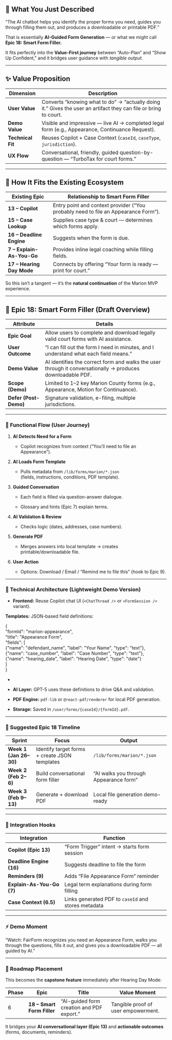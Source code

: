 ## **🧠 What You Just Described**

“The AI chatbot helps you identify the proper forms you need, guides you through filling them out, and produces a downloadable or printable PDF.”

That is essentially **AI-Guided Form Generation** — or what we might call **Epic 18: Smart Form Filler.**

It fits perfectly into the **Value-First journey** between “Auto-Plan” and “Show Up Confident,” and it bridges user guidance with *tangible output.*

---

## **✨ Value Proposition**

| Dimension | Description |
| ----- | ----- |
| **User Value** | Converts “knowing what to do” → “actually doing it.” Gives the user an artifact they can file or bring to court. |
| **Demo Value** | Visible and impressive — live AI → completed legal form (e.g., Appearance, Continuance Request). |
| **Technical Fit** | Reuses Copilot \+ Case Context (`caseId`, `caseType`, `jurisdiction`). |
| **UX Flow** | Conversational, friendly, guided question-by-question — “TurboTax for court forms.” |

---

## **🧩 How It Fits the Existing Ecosystem**

| Existing Epic | Relationship to Smart Form Filler |
| ----- | ----- |
| **13 – Copilot** | Entry point and context provider (“You probably need to file an Appearance Form”). |
| **15 – Case Lookup** | Supplies case type & court — determines which forms apply. |
| **16 – Deadline Engine** | Suggests when the form is due. |
| **7 – Explain-As-You-Go** | Provides inline legal coaching while filling fields. |
| **17 – Hearing Day Mode** | Connects by offering “Your form is ready — print for court.” |

So this isn’t a tangent — it’s the **natural continuation** of the Marion MVP experience.

---

## **🧱 Epic 18: Smart Form Filler (Draft Overview)**

| Attribute | Details |
| ----- | ----- |
| **Epic Goal** | Allow users to complete and download legally valid court forms with AI assistance. |
| **User Outcome** | “I can fill out the form I need in minutes, and I understand what each field means.” |
| **Demo Value** | AI identifies the correct form and walks the user through it conversationally → produces downloadable PDF. |
| **Scope (Demo)** | Limited to 1–2 key Marion County forms (e.g., Appearance, Motion for Continuance). |
| **Defer (Post-Demo)** | Signature validation, e-filing, multiple jurisdictions. |

---

### **🔧 Functional Flow (User Journey)**

1. **AI Detects Need for a Form**

   * Copilot recognizes from context (“You’ll need to file an Appearance”).

2. **AI Loads Form Template**

   * Pulls metadata from `/lib/forms/marion/*.json`  
      (fields, instructions, conditions, PDF template).

3. **Guided Conversation**

   * Each field is filled via question-answer dialogue.

   * Glossary and hints (Epic 7\) explain terms.

4. **AI Validation & Review**

   * Checks logic (dates, addresses, case numbers).

5. **Generate PDF**

   * Merges answers into local template → creates printable/downloadable file.

6. **User Action**

   * Options: Download / Email / “Remind me to file this” (hook to Epic 9).

---

### **🧩 Technical Architecture (Lightweight Demo Version)**

* **Frontend:** Reuse Copilot chat UI (`<ChatThread />` or `<FormSession />` variant).

**Templates:** JSON-based field definitions:

 {  
  "formId": "marion-appearance",  
  "title": "Appearance Form",  
  "fields": \[  
    {"name": "defendant\_name", "label": "Your Name", "type": "text"},  
    {"name": "case\_number", "label": "Case Number", "type": "text"},  
    {"name": "hearing\_date", "label": "Hearing Date", "type": "date"}  
  \]  
}

*   
* **AI Layer:** GPT-5 uses these definitions to drive Q\&A and validation.

* **PDF Engine:** `pdf-lib` or `@react-pdf/renderer` for local PDF generation.

* **Storage:** Saved in `/user/forms/{caseId}/{formId}.pdf`.

---

### **🧩 Suggested Epic 18 Timeline**

| Sprint | Focus | Output |
| ----- | ----- | ----- |
| **Week 1 (Jan 26–30)** | Identify target forms \+ create JSON templates | `/lib/forms/marion/*.json` |
| **Week 2 (Feb 2–6)** | Build conversational form filler | “AI walks you through Appearance form” |
| **Week 3 (Feb 9–13)** | Generate \+ download PDF | Local file generation demo-ready |

---

### **🔗 Integration Hooks**

| Integration | Function |
| ----- | ----- |
| **Copilot (Epic 13\)** | “Form Trigger” intent → starts form session |
| **Deadline Engine (16)** | Suggests deadline to file the form |
| **Reminders (9)** | Adds “File Appearance Form” reminder |
| **Explain-As-You-Go (7)** | Legal term explanations during form filling |
| **Case Context (6.5)** | Links generated PDF to `caseId` and stores metadata |

---

### **⚡ Demo Moment**

“Watch: FairForm recognizes you need an Appearance Form, walks you through the questions, fills it out, and gives you a downloadable PDF — all guided by AI.”

---

### **🧭 Roadmap Placement**

This becomes the **capstone feature** immediately after Hearing Day Mode:

| Phase | Epic | Title | Value Moment |
| ----- | ----- | ----- | ----- |
| 6 | **18 – Smart Form Filler** | “AI-guided form creation and PDF export.” | Tangible proof of user empowerment. |

It bridges your **AI conversational layer (Epic 13\)** and **actionable outcomes** (forms, documents, reminders).

